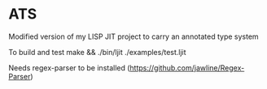 # ATS

Modified version of my LISP JIT project to carry an annotated type system

To build and test make && ./bin/ljit ./examples/test.ljit

Needs regex-parser to be installed (https://github.com/jawline/Regex-Parser)
